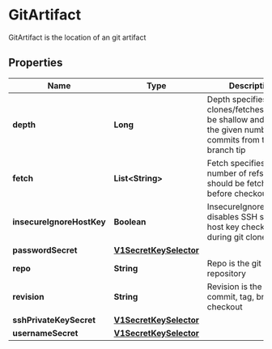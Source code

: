 

# GitArtifact

GitArtifact is the location of an git artifact
## Properties

Name | Type | Description | Notes
------------ | ------------- | ------------- | -------------
**depth** | **Long** | Depth specifies clones/fetches should be shallow and include the given number of commits from the branch tip |  [optional]
**fetch** | **List&lt;String&gt;** | Fetch specifies a number of refs that should be fetched before checkout |  [optional]
**insecureIgnoreHostKey** | **Boolean** | InsecureIgnoreHostKey disables SSH strict host key checking during git clone |  [optional]
**passwordSecret** | [**V1SecretKeySelector**](V1SecretKeySelector.md) |  |  [optional]
**repo** | **String** | Repo is the git repository | 
**revision** | **String** | Revision is the git commit, tag, branch to checkout |  [optional]
**sshPrivateKeySecret** | [**V1SecretKeySelector**](V1SecretKeySelector.md) |  |  [optional]
**usernameSecret** | [**V1SecretKeySelector**](V1SecretKeySelector.md) |  |  [optional]



